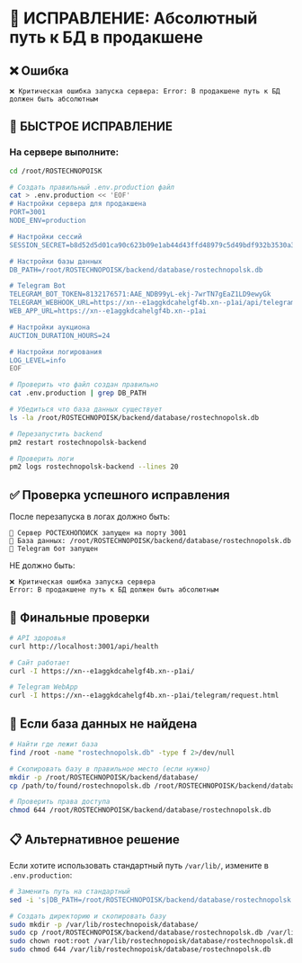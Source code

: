# 🚨 ИСПРАВЛЕНИЕ: Абсолютный путь к БД в продакшене

## ❌ Ошибка
```
❌ Критическая ошибка запуска сервера: Error: В продакшене путь к БД должен быть абсолютным
```

## 🔧 БЫСТРОЕ ИСПРАВЛЕНИЕ

### На сервере выполните:

```bash
cd /root/ROSTECHNOPOISK

# Создать правильный .env.production файл
cat > .env.production << 'EOF'
# Настройки сервера для продакшена
PORT=3001
NODE_ENV=production

# Настройки сессий
SESSION_SECRET=b8d52d5d01ca90c623b09e1ab44d43ffd48979c5d49bdf932b3530a3f32fa73c

# Настройки базы данных
DB_PATH=/root/ROSTECHNOPOISK/backend/database/rostechnopolsk.db

# Telegram Bot
TELEGRAM_BOT_TOKEN=8132176571:AAE_NDB99yL-ekj-7wrTN7gEaZ1LD9ewyGk
TELEGRAM_WEBHOOK_URL=https://xn--e1aggkdcahelgf4b.xn--p1ai/api/telegram/webhook
WEB_APP_URL=https://xn--e1aggkdcahelgf4b.xn--p1ai

# Настройки аукциона
AUCTION_DURATION_HOURS=24

# Настройки логирования
LOG_LEVEL=info
EOF

# Проверить что файл создан правильно
cat .env.production | grep DB_PATH

# Убедиться что база данных существует
ls -la /root/ROSTECHNOPOISK/backend/database/rostechnopolsk.db

# Перезапустить backend
pm2 restart rostechnopolsk-backend

# Проверить логи
pm2 logs rostechnopolsk-backend --lines 20
```

## ✅ Проверка успешного исправления

После перезапуска в логах должно быть:
```
🚀 Сервер РОСТЕХНОПОИСК запущен на порту 3001
💾 База данных: /root/ROSTECHNOPOISK/backend/database/rostechnopolsk.db
🤖 Telegram бот запущен
```

НЕ должно быть:
```
❌ Критическая ошибка запуска сервера
Error: В продакшене путь к БД должен быть абсолютным
```

## 🔗 Финальные проверки

```bash
# API здоровья
curl http://localhost:3001/api/health

# Сайт работает 
curl -I https://xn--e1aggkdcahelgf4b.xn--p1ai/

# Telegram WebApp
curl -I https://xn--e1aggkdcahelgf4b.xn--p1ai/telegram/request.html
```

## 🚨 Если база данных не найдена

```bash
# Найти где лежит база
find /root -name "rostechnopolsk.db" -type f 2>/dev/null

# Скопировать базу в правильное место (если нужно)
mkdir -p /root/ROSTECHNOPOISK/backend/database/
cp /path/to/found/rostechnopolsk.db /root/ROSTECHNOPOISK/backend/database/

# Проверить права доступа
chmod 644 /root/ROSTECHNOPOISK/backend/database/rostechnopolsk.db
```

## 📋 Альтернативное решение

Если хотите использовать стандартный путь `/var/lib/`, измените в `.env.production`:

```bash
# Заменить путь на стандартный
sed -i 's|DB_PATH=/root/ROSTECHNOPOISK/backend/database/rostechnopolsk.db|DB_PATH=/var/lib/rostechnopoisk/database/rostechnopolsk.db|' .env.production

# Создать директорию и скопировать базу
sudo mkdir -p /var/lib/rostechnopoisk/database/
sudo cp /root/ROSTECHNOPOISK/backend/database/rostechnopolsk.db /var/lib/rostechnopoisk/database/
sudo chown root:root /var/lib/rostechnopoisk/database/rostechnopolsk.db
sudo chmod 644 /var/lib/rostechnopoisk/database/rostechnopolsk.db
```

